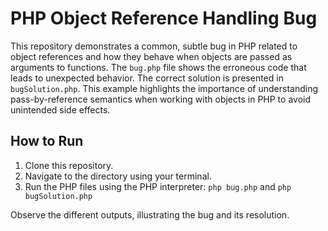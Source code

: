 # PHP Object Reference Handling Bug

This repository demonstrates a common, subtle bug in PHP related to object references and how they behave when objects are passed as arguments to functions. The `bug.php` file shows the erroneous code that leads to unexpected behavior. The correct solution is presented in `bugSolution.php`.  This example highlights the importance of understanding pass-by-reference semantics when working with objects in PHP to avoid unintended side effects.

## How to Run

1. Clone this repository.
2. Navigate to the directory using your terminal.
3. Run the PHP files using the PHP interpreter: `php bug.php` and `php bugSolution.php`

Observe the different outputs, illustrating the bug and its resolution. 
